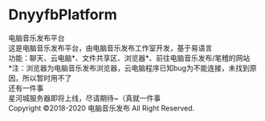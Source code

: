 # DnyyfbPlatform
电脑音乐发布平台<br>
这是电脑音乐发布平台，由电脑音乐发布工作室开发，基于易语言<br>
功能：聊天、云电脑*、文件共享区、浏览器*、前往电脑音乐发布/笔稽的网站<br>
*注：浏览器为电脑音乐发布浏览器，云电脑程序已知bug为不能连接，未找到原因，所以暂时用不了<br>
还有一件事<br>
星河城服务器即将上线，尽请期待~（真就一件事<br>
Copyright ©2018-2020 电脑音乐发布 All Right Reserved.<br>
